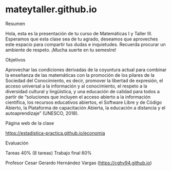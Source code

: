 # mateytaller.github.io
Resumen

Hola, esta es la presentación de tu curso de Matemáticas I y Taller III. Esperamos que esta clase sea de tu agrado, deseamos que aproveches este espacio para compartir tus dudas e inquietudes. Recuerda procurar un ambiente de respeto. ¡Mucha suerte en tu semestre!



Objetivos

Aprovechar las condiciones derivadas de la coyuntura actual para combinar la enseñanza de las matemáticas con la promoción de los pilares de la Sociedad del Conocimiento, es decir, promover la libertad de expresión, el acceso universal a la información y al conocimiento, el respeto a la diversidad cultural y lingüística, y una educación de calidad para todos a partir de “soluciones que incluyen el acceso abierto a la información científica, los recursos educativos abiertos, el Software Libre y de Código Abierto, la Plataforma de capacitación Abierta, la educación a distancia y el autoaprendizaje” (UNESCO, 2018).



Página web de la clase

https://estadistica-practica.github.io/economia


Evaluación

Tareas 40% (8 tareas)
Trabajo final 60%



Profesor
Cesar Gerardo Hernández Vargas (https://cghv94.github.io)
